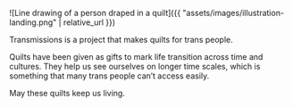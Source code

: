 ---
---

![Line drawing of a person draped in a quilt]({{ "assets/images/illustration-landing.png" | relative_url }})

Transmissions is a project that makes quilts for trans people.

Quilts have been given as gifts to mark life transition across time and cultures. They help us see ourselves on longer time scales, which is something that many trans people can’t access easily.

May these quilts keep us living.
